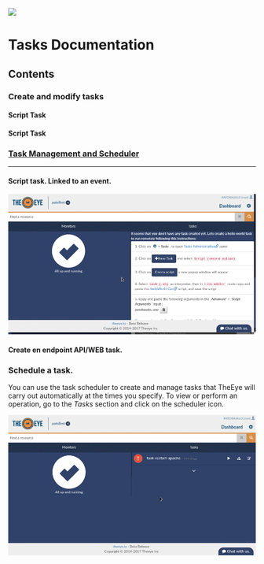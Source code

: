 
[![](https://theeye.io/landpage/images/logo.png)](https://theeye.io)
# Tasks Documentation
## Contents
### Create and modify tasks
#### Script Task
#### Script Task
### [Task Management and Scheduler](#schedule-a-task)
-------------------------------------
#### Script task. Linked to an event.

![](https://github.com/patobas/docs/blob/master/task-script.gif)

#### Create en endpoint API/WEB task.

### Schedule a task.

You can use the task scheduler to create and manage tasks that TheEye will carry out automatically at the times you specify.
To view or perform an operation, go to the _Tasks_ section and click on the scheduler icon.

![](https://github.com/patobas/docs/blob/master/schedule.gif)
